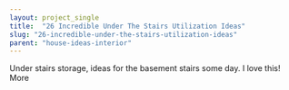 ```yaml
---
layout: project_single
title:  "26 Incredible Under The Stairs Utilization Ideas"
slug: "26-incredible-under-the-stairs-utilization-ideas"
parent: "house-ideas-interior"
---
```

Under stairs storage, ideas for the basement stairs some day. I love this!                                                                                                                                                      More